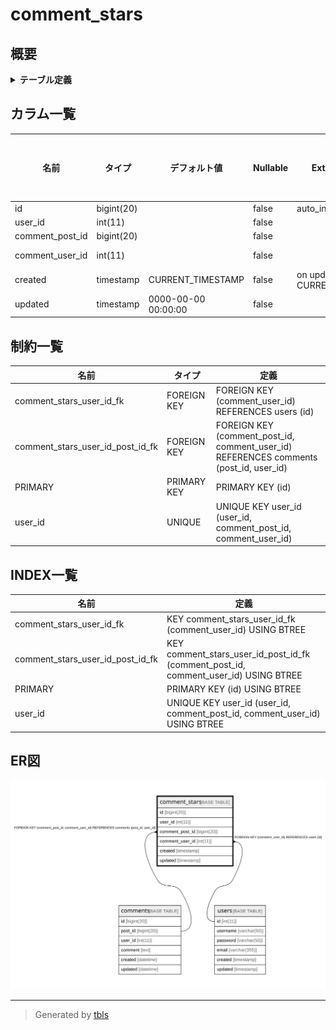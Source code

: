 # comment_stars

## 概要

<details>
<summary><strong>テーブル定義</strong></summary>

```sql
CREATE TABLE `comment_stars` (
  `id` bigint(20) NOT NULL AUTO_INCREMENT,
  `user_id` int(11) NOT NULL,
  `comment_post_id` bigint(20) NOT NULL,
  `comment_user_id` int(11) NOT NULL,
  `created` timestamp NOT NULL DEFAULT CURRENT_TIMESTAMP ON UPDATE CURRENT_TIMESTAMP,
  `updated` timestamp NOT NULL DEFAULT '0000-00-00 00:00:00',
  PRIMARY KEY (`id`),
  UNIQUE KEY `user_id` (`user_id`,`comment_post_id`,`comment_user_id`),
  KEY `comment_stars_user_id_post_id_fk` (`comment_post_id`,`comment_user_id`),
  KEY `comment_stars_user_id_fk` (`comment_user_id`),
  CONSTRAINT `comment_stars_user_id_fk` FOREIGN KEY (`comment_user_id`) REFERENCES `users` (`id`),
  CONSTRAINT `comment_stars_user_id_post_id_fk` FOREIGN KEY (`comment_post_id`, `comment_user_id`) REFERENCES `comments` (`post_id`, `user_id`)
) ENGINE=InnoDB DEFAULT CHARSET=latin1
```

</details>

## カラム一覧

| 名前              | タイプ        | デフォルト値              | Nullable | Extra Definition            | 子テーブル      | 親テーブル                                     | コメント     |
| --------------- | ---------- | ------------------- | -------- | --------------------------- | ---------- | ----------------------------------------- | -------- |
| id              | bigint(20) |                     | false    | auto_increment              |            |                                           |          |
| user_id         | int(11)    |                     | false    |                             |            |                                           |          |
| comment_post_id | bigint(20) |                     | false    |                             |            | [comments](comments.md)                   |          |
| comment_user_id | int(11)    |                     | false    |                             |            | [users](users.md) [comments](comments.md) |          |
| created         | timestamp  | CURRENT_TIMESTAMP   | false    | on update CURRENT_TIMESTAMP |            |                                           |          |
| updated         | timestamp  | 0000-00-00 00:00:00 | false    |                             |            |                                           |          |

## 制約一覧

| 名前                               | タイプ         | 定義                                                                                    |
| -------------------------------- | ----------- | ------------------------------------------------------------------------------------- |
| comment_stars_user_id_fk         | FOREIGN KEY | FOREIGN KEY (comment_user_id) REFERENCES users (id)                                   |
| comment_stars_user_id_post_id_fk | FOREIGN KEY | FOREIGN KEY (comment_post_id, comment_user_id) REFERENCES comments (post_id, user_id) |
| PRIMARY                          | PRIMARY KEY | PRIMARY KEY (id)                                                                      |
| user_id                          | UNIQUE      | UNIQUE KEY user_id (user_id, comment_post_id, comment_user_id)                        |

## INDEX一覧

| 名前                               | 定義                                                                                  |
| -------------------------------- | ----------------------------------------------------------------------------------- |
| comment_stars_user_id_fk         | KEY comment_stars_user_id_fk (comment_user_id) USING BTREE                          |
| comment_stars_user_id_post_id_fk | KEY comment_stars_user_id_post_id_fk (comment_post_id, comment_user_id) USING BTREE |
| PRIMARY                          | PRIMARY KEY (id) USING BTREE                                                        |
| user_id                          | UNIQUE KEY user_id (user_id, comment_post_id, comment_user_id) USING BTREE          |

## ER図

![er](comment_stars.svg)

---

> Generated by [tbls](https://github.com/k1LoW/tbls)
